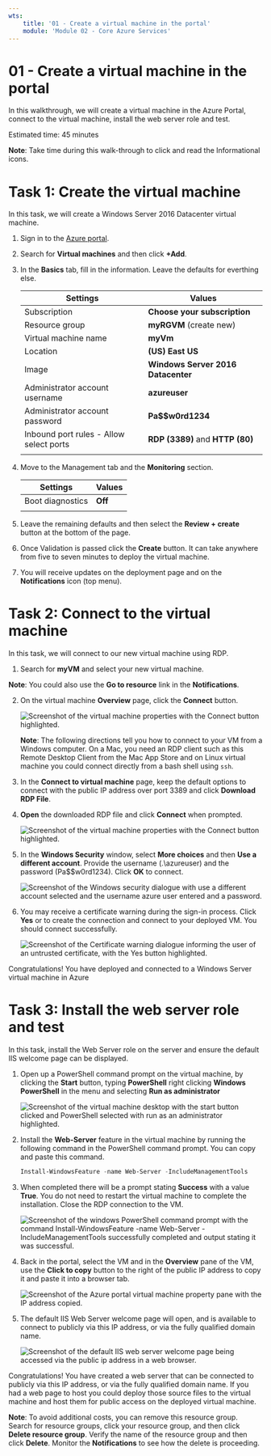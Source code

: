 ```yaml
---
wts:
    title: '01 - Create a virtual machine in the portal'
    module: 'Module 02 - Core Azure Services'
---
```

# 01 - Create a virtual machine in the portal

In this walkthrough, we will create a virtual machine in the Azure Portal, connect to the virtual machine, install the web server role and test. 

Estimated time: 45 minutes

**Note**: Take time during this walk-through to click and read the Informational icons. 

# Task 1: Create the virtual machine

In this task, we will create a Windows Server 2016 Datacenter virtual machine. 

1. Sign in to the [Azure portal](https://portal.azure.com).

2. Search for **Virtual machines** and then click **+Add**.

3. In the **Basics** tab, fill in the information. Leave the defaults for everthing else.

	|Settings | Values |
	|---|---|
	|Subscription | **Choose your subscription**|
	|Resource group | **myRGVM** (create new) |
	|Virtual machine name | **myVm** |
	|Location | **(US) East US**|
	|Image | **Windows Server 2016 Datacenter**|
	|Administrator account username | **azureuser** |
	|Administrator account password | **Pa$$w0rd1234**|
	|Inbound port rules - Allow select ports | **RDP (3389)** and **HTTP (80)**|
	|||

4. Move to the Management tab and the **Monitoring** section.

	|Settings | Values |
	|---|---|
	Boot diagnostics | **Off**|
	|||

5. Leave the remaining defaults and then select the **Review + create** button at the bottom of the page.

6. Once Validation is passed click the **Create** button. It can take anywhere from five to seven minutes to deploy the virtual machine.

7. You will receive updates on the deployment page and on the **Notifications** icon (top menu).

# Task 2: Connect to the virtual machine

In this task, we will connect to our new virtual machine using RDP. 

1. Search for **myVM** and select your new virtual machine.

**Note**: You could also use the **Go to resource** link in the **Notifications**. 

2. On the virtual machine **Overview** page, click the **Connect** button.

    ![Screenshot of the virtual machine properties with the Connect button highlighted.](../images/0101.png)

    **Note**: The following directions tell you how to connect to your VM from a Windows computer. On a Mac, you need an RDP client such as this Remote Desktop Client from the Mac App Store and on Linux virtual machine you could connect directly from a bash shell using `ssh`.

2. In the **Connect to virtual machine** page, keep the default options to connect with the public IP address over port 3389 and click **Download RDP File**.

3. **Open** the downloaded RDP file and click **Connect** when prompted. 

    ![Screenshot of the virtual machine properties with the Connect button highlighted. ](../images/0102.png)

4. In the **Windows Security** window, select **More choices** and then **Use a different account**. Provide the username (.\azureuser) and the password (Pa$$w0rd1234). Click **OK** to connect.

    ![Screenshot of the Windows security dialogue with use a different account selected and the username azure user entered and a password.](../images/0103.png)


5. You may receive a certificate warning during the sign-in process. Click **Yes** or to create the connection and connect to your deployed VM. You should connect successfully.

    ![Screenshot of the Certificate warning dialogue informing the user of an untrusted certificate, with the Yes button highlighted. ](../images/0104.png)

Congratulations! You have deployed and connected to a Windows Server virtual machine in Azure

# Task 3: Install the web server role and test

In this task, install the Web Server role on the server and ensure the default IIS welcome page can be displayed.

1. Open up a PowerShell command prompt on the virtual machine, by clicking the **Start** button, typing **PowerShell** right clicking **Windows PowerShell** in the menu and selecting **Run as administrator**

    ![Screenshot of the virtual machine desktop with the start button clicked and PowerShell selected with run as an administrator highlighted.](../images/0105.png)

2. Install the **Web-Server** feature in the virtual machine by running the following command in the PowerShell command prompt. You can copy and paste this command.

    ```PowerShell
    Install-WindowsFeature -name Web-Server -IncludeManagementTools
    ```
  
3. When completed there will be a prompt stating **Success** with a value **True**. You do not need to restart the virtual machine to complete the installation. Close the RDP connection to the VM.

    ![Screenshot of the windows PowerShell command prompt with the command Install-WindowsFeature -name Web-Server -IncludeManagementTools successfully completed and output stating it was successful.](../images/0106.png)

4. Back in the portal, select the VM and in the **Overview** pane of the VM, use the **Click to copy** button to the right of the public IP address to copy it and paste it into a browser tab.

    ![Screenshot of the Azure portal virtual machine property pane with the IP address copied.](../images/0107.png)

5. The default IIS Web Server welcome page will open, and is available to connect to publicly via this IP address, or via the fully qualified domain name.

    ![Screenshot of the default IIS web server welcome page being accessed via the public ip address in a web browser.](../images/0108.png)

Congratulations! You have created a web server that can be connected to publicly via this IP address, or via the fully qualified domain name. If you had a web page to host you could deploy those source files to the virtual machine and host them for public access on the deployed virtual machine.


**Note**: To avoid additional costs, you can remove this resource group. Search for resource groups, click your resource group, and then click **Delete resource group**. Verify the name of the resource group and then click **Delete**. Monitor the **Notifications** to see how the delete is proceeding.
